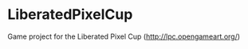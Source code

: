 LiberatedPixelCup
=================

Game project for the Liberated Pixel Cup (http://lpc.opengameart.org/)